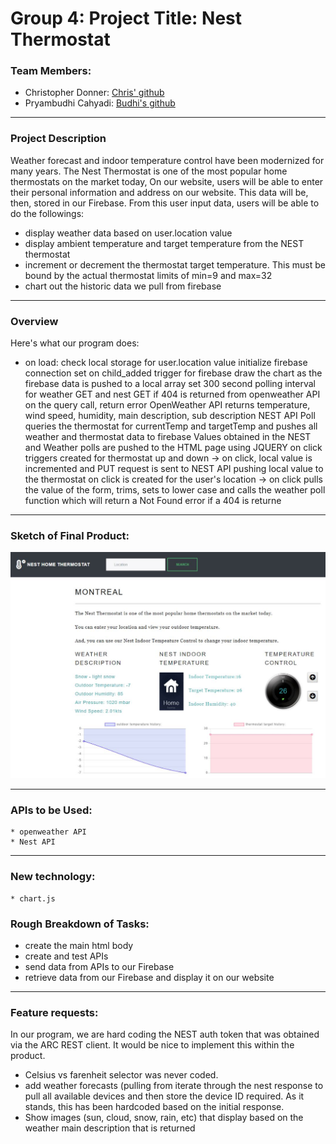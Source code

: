 # Group 4: Project Title: Nest Thermostat

### Team Members:
- Christopher Donner: [Chris' github](https://github.com/tiger2877)
- Pryambudhi Cahyadi: [Budhi's github](https://github.com/christopherdonner/)

- - -

### Project Description
Weather forecast and indoor temperature control have been modernized for many years.
The Nest Thermostat is one of the most popular home thermostats on the market today, 
On our website, users will be able to enter their personal information and address on our website.
This data will be, then, stored in our Firebase.
From this user input data, users will be able to do the followings:
* display weather data based on user.location value
* display ambient temperature and target temperature from the NEST thermostat
* increment or decrement the thermostat target temperature. This must be bound by the actual thermostat limits of min=9 and max=32
* chart out the historic data we pull from firebase

- - -

### Overview
Here's what our program does:
* on load:
check local storage for user.location value
initialize firebase connection
set on child_added trigger for firebase
draw the chart as the firebase data is pushed to a local array
set 300 second polling interval for weather GET and nest GET
if 404 is returned from openweather API on the query call, return error
OpenWeather API returns temperature, wind speed, humidity, main description, sub description
NEST API Poll queries the thermostat for currentTemp and targetTemp and pushes all weather and thermostat data to firebase
Values obtained in the NEST and Weather polls are pushed to the HTML page using JQUERY
on click triggers created for thermostat up and down -> on click, local value is incremented and PUT request is sent to NEST API pushing local value to the thermostat
on click is created for the user's location -> on click pulls the value of the form, trims, sets to lower case and calls the weather poll function which will return a Not Found error if a 404 is returne

- - -

### Sketch of Final Product: 
![Nest Thermostat Project](https://github.com/christopherdonner/ThermostatApp/blob/master/assets/images/snapshot.JPG)

- - -

### APIs to be Used:
    * openweather API
    * Nest API
    
 - - -  
 ### New technology:
    * chart.js
    
### Rough Breakdown of Tasks:
* create the main html body
* create and test APIs
* send data from APIs to our Firebase
* retrieve data from our Firebase and display it on our website

- - -

### Feature requests:

In our program, we are hard coding the NEST auth token that was obtained via the ARC REST client. It would be nice to implement this within the product.
* Celsius vs farenheit selector was never coded.
* add weather forecasts (pulling from iterate through the nest response to pull all available devices and then store the device ID required. As it stands, this has been hardcoded based on the initial response.
* Show images (sun, cloud, snow, rain, etc) that display based on the weather main description that is returned
